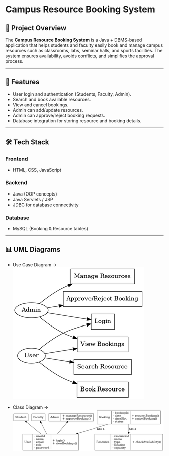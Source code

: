 # Campus Resource Booking System

## 📌 Project Overview
The **Campus Resource Booking System** is a Java + DBMS-based application that helps students and faculty easily book and manage campus resources such as classrooms, labs, seminar halls, and sports facilities. The system ensures availability, avoids conflicts, and simplifies the approval process.

---

## 🎯 Features
- User login and authentication (Students, Faculty, Admin).
- Search and book available resources.
- View and cancel bookings.
- Admin can add/update resources.
- Admin can approve/reject booking requests.
- Database integration for storing resource and booking details.

---

## 🛠 Tech Stack
### Frontend
- HTML, CSS, JavaScript

### Backend
- Java (OOP concepts)
- Java Servlets / JSP
- JDBC for database connectivity

### Database
- MySQL (Booking & Resource tables)

---

## 📊 UML Diagrams
- Use Case Diagram ->  ![Use Case Diagram](use_case_diagram.png)

- Class Diagram -> ![Class Diagram](class_diagram.png)
  


